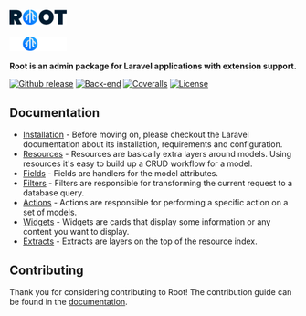 <p>
    <a href="https://root.conedevelopment.com/#gh-light-mode-only">
        <br/>
        <img src="./.github/root-logo-dark.svg" alt="Root" width="100">
        <br/>
    </a>
    <a href="https://root.conedevelopment.com/#gh-dark-mode-only">
        <br/>
        <img src="./.github/root-logo-light.svg" alt="Root" width="100">
        <br/>
    </a>
</p>

**Root is an admin package for Laravel applications with extension support.**

[![Github release](https://img.shields.io/github/v/release/conedevelopment/root?color=1583f9&logo=github&logoColor=white&style=for-the-badge)](https://github.com/conedevelopment/root/releases)
[![Back-end](https://img.shields.io/github/actions/workflow/status/conedevelopment/root/back-end.yml?branch=master&logo=github&label=Back-end&style=for-the-badge)](https://github.com/conedevelopment/root/actions/workflows/back-end.yml)
[![Coveralls](https://img.shields.io/coveralls/github/conedevelopment/root?color=1583f9&style=for-the-badge)](https://coveralls.io/github/conedevelopment/root)
[![License](https://img.shields.io/badge/license-MIT-1583f9?style=for-the-badge)](LICENSE)

## Documentation

- [Installation](https://root.conedevelopment.com/docs/installation) - Before moving on, please checkout the Laravel documentation about its installation, requirements and configuration.
- [Resources](https://root.conedevelopment.com/docs/resources) - Resources are basically extra layers around models. Using resources it's easy to build up a CRUD workflow for a model.
- [Fields](https://root.conedevelopment.com/docs/fields) - Fields are handlers for the model attributes.
- [Filters](https://root.conedevelopment.com/docs/filters) - Filters are responsible for transforming the current request to a database query.
- [Actions](https://root.conedevelopment.com/docs/actions) - Actions are responsible for performing a specific action on a set of models.
- [Widgets](https://root.conedevelopment.com/docs/widgets) - Widgets are cards that display some information or any content you want to display.
- [Extracts](https://root.conedevelopment.com/docs/extracts) - Extracts are layers on the top of the resource index.

## Contributing

Thank you for considering contributing to Root! The contribution guide can be found in the [documentation](https://root.conedevelopment.com/docs/contribution).

